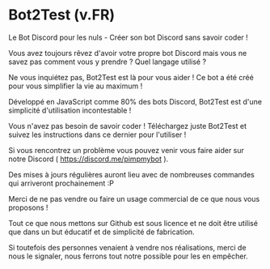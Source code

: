 # Bot2Test (v.FR)
Le Bot Discord pour les nuls - Créer son bot Discord sans savoir coder !

Vous avez toujours rêvez d'avoir votre propre bot Discord mais vous ne savez pas comment vous y prendre ? Quel langage utilisé ?  

Ne vous inquiétez pas, Bot2Test est là pour vous aider ! Ce bot a été créé pour vous simplifier la vie au maximum !

Développé en JavaScript comme 80% des bots Discord, Bot2Test est d'une simplicité d'utilisation incontestable !

Vous n'avez pas besoin de savoir coder ! Téléchargez juste Bot2Test et suivez les instructions dans ce dernier pour l'utiliser !

Si vous rencontrez un problème vous pouvez venir vous faire aider sur notre Discord ( https://discord.me/pimpmybot ).

Des mises à jours régulières auront lieu avec de nombreuses commandes qui arriveront prochainement :P


Merci de ne pas vendre ou faire un usage commercial de ce que nous vous proposons !

Tout ce que nous mettons sur Github est sous licence et ne doit être utilisé que dans un but éducatif et de simplicité de fabrication.

Si toutefois des personnes venaient à vendre nos réalisations, merci de nous le signaler, nous ferrons tout notre possible pour les en empêcher.
